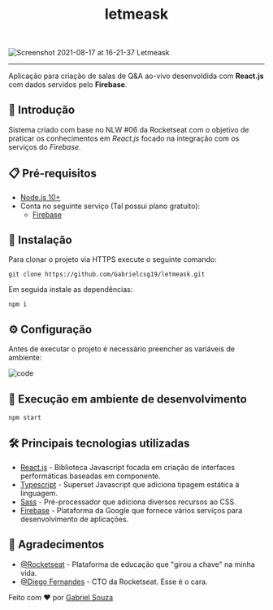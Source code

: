 <h1 align="center">letmeask</h1><br>

![Screenshot 2021-08-17 at 16-21-37 Letmeask](https://user-images.githubusercontent.com/54643425/129791054-260dbfe0-fccc-4cfd-b85a-74f9a33f838c.png)

---
Aplicação para criação de salas de Q&A ao-vivo desenvoldida com __React.js__ com dados servidos pelo __Firebase__.

## :rocket: Introdução
Sistema criado com base no NLW #06 da Rocketseat com o objetivo de praticar os conhecimentos em *React.js* focado na integração com os serviços do *Firebase*.

## :clipboard: Pré-requisitos

- [Node.js 10+](https://nodejs.org/en/download/)
- Conta no seguinte serviço (Tal possui plano gratuito):
  - [Firebase](https://firebase.google.com)


## :wrench: Instalação

Para clonar o projeto via HTTPS execute o seguinte comando:
```
git clone https://github.com/Gabrielcsg19/letmeask.git
```

Em seguida instale as dependências:
```
npm i
```

## :gear: Configuração

Antes de executar o projeto é necessário preencher as variáveis de ambiente:

![code](https://user-images.githubusercontent.com/54643425/129794291-ac61ead8-879a-4e76-8e31-72c44e51d2e3.png)

## 🔨 Execução em ambiente de desenvolvimento

```
npm start
```

## :hammer_and_wrench: Principais tecnologias utilizadas
- [React.js](https://reactjs.org/) - Biblioteca Javascript focada em criação de interfaces performáticas baseadas em componente.
- [Typescript](https://www.typescriptlang.org/) - Superset Javascript que adiciona tipagem estática à linguagem.
- [Sass](https://sass-lang.com/) - Pré-processador que adiciona diversos recursos ao CSS.
- [Firebase](https://firebase.google.com) - Plataforma da Google que fornece vários serviços para desenvolvimento de aplicações.

## 🎉 Agradecimentos

- [@Rocketseat](https://github.com/Rocketseat) - Plataforma de educação que "girou a chave" na minha vida.
- [@Diego Fernandes](https://github.com/diego3g) - CTO da Rocketseat. Esse é o cara.

Feito com :heart: por [Gabriel Souza](https://github.com/Gabrielcsg19)
